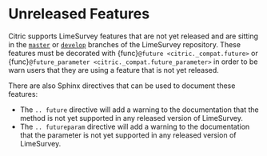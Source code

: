 # Unreleased Features

Citric supports LimeSurvey features that are not yet released and are sitting in the [`master`](https://github.com/LimeSurvey/LimeSurvey/tree/master) or [`develop`](https://github.com/LimeSurvey/LimeSurvey/tree/develop) branches of the LimeSurvey repository. These features must be decorated with {func}`@future <citric._compat.future>` or {func}`@future_parameter <citric._compat.future_parameter>` in order to be warn users that they are using a feature that is not yet released.

There are also Sphinx directives that can be used to document these features:

* The `.. future` directive will add a warning to the documentation that the method is not yet supported in any released version of LimeSurvey.
* The `.. futureparam` directive will add a warning to the documentation that the parameter is not yet supported in any released version of LimeSurvey.
